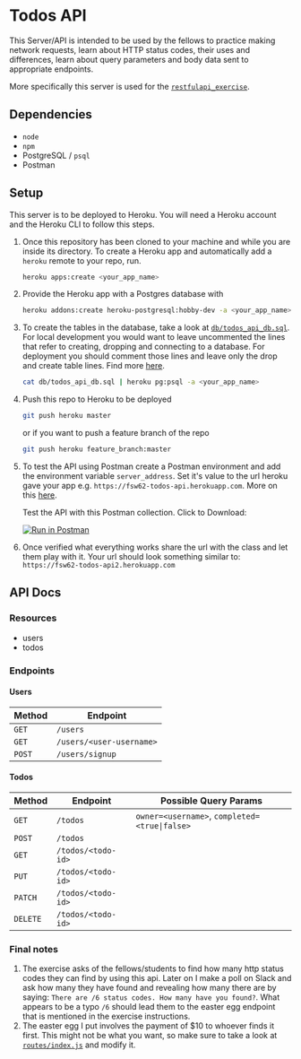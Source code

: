 # Todos API
This Server/API is intended to be used by the fellows to practice making network requests, learn about HTTP status codes, their uses and differences, learn about query parameters and body data sent to appropriate endpoints. 

More specifically this server is used for the [`restfulapi_exercise`](https://github.com/joinpursuit/restfulapi_exercise).

## Dependencies
  * `node`
  * `npm`
  * PostgreSQL / `psql`
  * Postman

## Setup
This server is to be deployed to Heroku. You will need a Heroku account and the Heroku
CLI to follow this steps.

1. Once this repository has been cloned to your machine and while you are inside its
directory. To create a Heroku app and automatically add a `heroku` remote to your repo, run. 
    ```sh
    heroku apps:create <your_app_name>
    ```

2. Provide the Heroku app with a Postgres database with
    ```sh
    heroku addons:create heroku-postgresql:hobby-dev -a <your_app_name>
    ```

3. To create the tables in the database, take a look at [`db/todos_api_db.sql`](db/todos_api_db.sql). For local development you would want to leave uncommented the lines that refer to creating, dropping and connecting to a database. For deployment you should comment those lines and leave only the drop and create table lines. Find more [here](https://devcenter.heroku.com/articles/heroku-postgresql).
    ```sh
    cat db/todos_api_db.sql | heroku pg:psql -a <your_app_name>
    ```

4. Push this repo to Heroku to be deployed
    ```sh
    git push heroku master 
    ```
    or if you want to push a feature branch of the repo
    ```sh
    git push heroku feature_branch:master
    ```
5. To test the API using Postman create a Postman environment and add the environment variable `server_address`. Set it's value to the url heroku gave your app e.g. `https://fsw62-todos-api.herokuapp.com`. More on this [here](https://learning.getpostman.com/docs/postman/environments_and_globals/intro_to_environments_and_globals/).

    Test the API with this Postman collection. Click to Download: 
    
    [![Run in Postman](https://run.pstmn.io/button.svg)](https://app.getpostman.com/run-collection/2db327bfd6ea8e58ddbe)

6. Once verified what everything works share the url with the class and let them play with it. Your url should look something similar to: `https://fsw62-todos-api2.herokuapp.com`

## API Docs

### Resources
* users
* todos

### Endpoints

#### Users
| Method | Endpoint                 | 
|--------|--------------------------|
| `GET`  | `/users`                 |
| `GET`  | `/users/<user-username>` |
| `POST` | `/users/signup`          |

#### Todos
| Method   | Endpoint           | Possible Query Params |
|----------|--------------------|-----------------------|
| `GET`    | `/todos`           | `owner=<username>`, `completed=<true\|false>`
| `POST`   | `/todos`           ||
| `GET`    | `/todos/<todo-id>` ||
| `PUT`    | `/todos/<todo-id>` ||
| `PATCH`  | `/todos/<todo-id>` ||
| `DELETE` | `/todos/<todo-id>` ||

### Final notes
1. The exercise asks of the fellows/students to find how many http status codes they can find by using this api. Later on I make a poll on Slack and ask how many they have found and revealing how many there are by saying: `There are /6 status codes. How many have you found?`. What appears to be a typo `/6` should lead them to the easter egg endpoint that is mentioned in the exercise instructions.
2. The easter egg I put involves the payment of $10 to whoever finds it first. This might not be what you want, so make sure to take a look at [`routes/index.js`](routes/index.js) and modify it.
